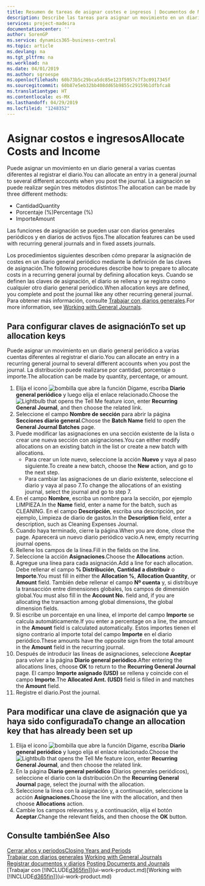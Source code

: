 ```yaml
---
title: Resumen de tareas de asignar costes e ingresos | Documentos de Microsoft
description: Describe las tareas para asignar un movimiento en un diario general a varias cuentas diferentes al registrar el diario.
services: project-madeira
documentationcenter: ''
author: SorenGP
ms.service: dynamics365-business-central
ms.topic: article
ms.devlang: na
ms.tgt_pltfrm: na
ms.workload: na
ms.date: 04/01/2019
ms.author: sgroespe
ms.openlocfilehash: 60b73b5c29bca5dc85e123f5957c7f3c0917345f
ms.sourcegitcommit: 60b87e5eb32bb408dd65b9855c29159b1dfbfca8
ms.translationtype: HT
ms.contentlocale: es-MX
ms.lasthandoff: 04/29/2019
ms.locfileid: "1248352"
---
```

# <a name="allocate-costs-and-income"></a><span data-ttu-id="9cf18-103">Asignar costos e ingresos</span><span class="sxs-lookup"><span data-stu-id="9cf18-103">Allocate Costs and Income</span></span>
<span data-ttu-id="9cf18-104">Puede asignar un movimiento en un diario general a varias cuentas diferentes al registrar el diario.</span><span class="sxs-lookup"><span data-stu-id="9cf18-104">You can allocate an entry in a general journal to several different accounts when you post the journal.</span></span> <span data-ttu-id="9cf18-105">La asignación se puede realizar según tres métodos distintos:</span><span class="sxs-lookup"><span data-stu-id="9cf18-105">The allocation can be made by three different methods:</span></span>

* <span data-ttu-id="9cf18-106">Cantidad</span><span class="sxs-lookup"><span data-stu-id="9cf18-106">Quantity</span></span>
* <span data-ttu-id="9cf18-107">Porcentaje (%)</span><span class="sxs-lookup"><span data-stu-id="9cf18-107">Percentage (%)</span></span>
* <span data-ttu-id="9cf18-108">Importe</span><span class="sxs-lookup"><span data-stu-id="9cf18-108">Amount</span></span>

<span data-ttu-id="9cf18-109">Las funciones de asignación se pueden usar con diarios generales periódicos y en diarios de activos fijos.</span><span class="sxs-lookup"><span data-stu-id="9cf18-109">The allocation features can be used with recurring general journals and in fixed assets journals.</span></span>
<!--You can also distribute the cost or revenue of a line to an intercompany partner when you post a sales or purchase document. When you post the document, a line will be posted in your general journal, and a corresponding line will be created in the intercompany outbox.-->

<span data-ttu-id="9cf18-110">Los procedimientos siguientes describen cómo preparar la asignación de costes en un diario general periódico mediante la definición de las claves de asignación.</span><span class="sxs-lookup"><span data-stu-id="9cf18-110">The following procedures describe how to prepare to allocate costs in a recurring general journal by defining allocation keys.</span></span> <span data-ttu-id="9cf18-111">Cuando se definen las claves de asignación, el diario se rellena y se registra como cualquier otro diario general periódico.</span><span class="sxs-lookup"><span data-stu-id="9cf18-111">When allocation keys are defined, you complete and post the journal like any other recurring general journal.</span></span> <span data-ttu-id="9cf18-112">Para obtener más información, consulte [Trabajar con diarios generales](ui-work-general-journals.md).</span><span class="sxs-lookup"><span data-stu-id="9cf18-112">For more information, see [Working with General Journals](ui-work-general-journals.md).</span></span>

## <a name="to-set-up-allocation-keys"></a><span data-ttu-id="9cf18-113">Para configurar claves de asignación</span><span class="sxs-lookup"><span data-stu-id="9cf18-113">To set up allocation keys</span></span>
<span data-ttu-id="9cf18-114">Puede asignar un movimiento en un diario general periódico a varias cuentas diferentes al registrar el diario.</span><span class="sxs-lookup"><span data-stu-id="9cf18-114">You can allocate an entry in a recurring general journal to several different accounts when you post the journal.</span></span> <span data-ttu-id="9cf18-115">La distribución puede realizarse por cantidad, porcentaje o importe.</span><span class="sxs-lookup"><span data-stu-id="9cf18-115">The allocation can be made by quantity, percentage, or amount.</span></span>
1. <span data-ttu-id="9cf18-116">Elija el icono ![bombilla que abre la función Dígame](media/ui-search/search_small.png "Dígame que desea hacer"), escriba **Diario general periódico** y luego elija el enlace relacionado.</span><span class="sxs-lookup"><span data-stu-id="9cf18-116">Choose the ![Lightbulb that opens the Tell Me feature](media/ui-search/search_small.png "Tell me what you want to do") icon, enter **Recurring General Journal**, and then choose the related link.</span></span>
2. <span data-ttu-id="9cf18-117">Seleccione el campo **Nombre de sección** para abrir la página **Secciones diario general**.</span><span class="sxs-lookup"><span data-stu-id="9cf18-117">Choose the **Batch Name** field to open the **General Journal Batches** page.</span></span>
3. <span data-ttu-id="9cf18-118">Puede modificar las asignaciones en una sección existente de la lista o crear une nueva sección con asignaciones.</span><span class="sxs-lookup"><span data-stu-id="9cf18-118">You can either modify allocations on an existing batch in the list or create a new batch with allocations.</span></span>
   * <span data-ttu-id="9cf18-119">Para crear un lote nuevo, seleccione la acción **Nuevo** y vaya al paso siguiente.</span><span class="sxs-lookup"><span data-stu-id="9cf18-119">To create a new batch, choose the **New** action, and go to the next step.</span></span>
   * <span data-ttu-id="9cf18-120">Para cambiar las asignaciones de un diario existente, seleccione el diario y vaya al paso 7.</span><span class="sxs-lookup"><span data-stu-id="9cf18-120">To change the allocations of an existing journal, select the journal and go to step 7.</span></span>    
4. <span data-ttu-id="9cf18-121">En el campo **Nombre**, escriba un nombre para la sección, por ejemplo LIMPIEZA.</span><span class="sxs-lookup"><span data-stu-id="9cf18-121">In the **Name** field, enter a name for the batch, such as CLEANING.</span></span> <span data-ttu-id="9cf18-122">En el campo **Descripción**, escriba una descripción, por ejemplo, Limpieza de diario de gastos.</span><span class="sxs-lookup"><span data-stu-id="9cf18-122">In the **Description** field, enter a description, such as Cleaning Expenses Journal.</span></span>
5. <span data-ttu-id="9cf18-123">Cuando haya terminado, cierre la página.</span><span class="sxs-lookup"><span data-stu-id="9cf18-123">When you are done, close the page.</span></span> <span data-ttu-id="9cf18-124">Aparecerá un nuevo diario periódico vacío.</span><span class="sxs-lookup"><span data-stu-id="9cf18-124">A new, empty recurring journal opens.</span></span>
6. <span data-ttu-id="9cf18-125">Rellene los campos de la línea.</span><span class="sxs-lookup"><span data-stu-id="9cf18-125">Fill in the fields on the line.</span></span>
7. <span data-ttu-id="9cf18-126">Seleccione la acción **Asignaciones**.</span><span class="sxs-lookup"><span data-stu-id="9cf18-126">Choose the **Allocations** action.</span></span>
8. <span data-ttu-id="9cf18-127">Agregue una línea para cada asignación.</span><span class="sxs-lookup"><span data-stu-id="9cf18-127">Add a line for each allocation.</span></span> <span data-ttu-id="9cf18-128">Debe rellenar el campo **% Distribución**, **Cantidad a distribuir** o **Importe**.</span><span class="sxs-lookup"><span data-stu-id="9cf18-128">You must fill in either the **Allocation %**, **Allocation Quantity**, or **Amount** field.</span></span> <span data-ttu-id="9cf18-129">También debe rellenar el campo **Nº cuenta** y, si distribuye la transacción entre dimensiones globales, los campos de dimensión global.</span><span class="sxs-lookup"><span data-stu-id="9cf18-129">You must also fill in the **Account No.** field and, if you are allocating the transaction among global dimensions, the global dimension fields.</span></span>
9. <span data-ttu-id="9cf18-130">Si escribe un porcentaje en una línea, el importe del campo **Importe** se calcula automáticamente.</span><span class="sxs-lookup"><span data-stu-id="9cf18-130">If you enter a percentage on a line, the amount in the **Amount** field is calculated automatically.</span></span> <span data-ttu-id="9cf18-131">Estos importes tienen el signo contrario al importe total del campo **Importe** en el diario periódico.</span><span class="sxs-lookup"><span data-stu-id="9cf18-131">These amounts have the opposite sign from the total amount in the **Amount** field in the recurring journal.</span></span>
10. <span data-ttu-id="9cf18-132">Después de introducir las líneas de asignaciones, seleccione **Aceptar** para volver a la página **Diario general periódico**.</span><span class="sxs-lookup"><span data-stu-id="9cf18-132">After entering the allocations lines, choose **OK** to return to the **Recurring General Journal** page.</span></span> <span data-ttu-id="9cf18-133">El campo **Importe asignado (USD)** se rellena y coincide con el campo **Importe**.</span><span class="sxs-lookup"><span data-stu-id="9cf18-133">The **Allocated Amt. (USD)** field is filled in and matches the **Amount** field.</span></span>
11. <span data-ttu-id="9cf18-134">Registre el diario.</span><span class="sxs-lookup"><span data-stu-id="9cf18-134">Post the journal.</span></span>

## <a name="to-change-an-allocation-key-that-has-already-been-set-up"></a><span data-ttu-id="9cf18-135">Para modificar una clave de asignación que ya haya sido configurada</span><span class="sxs-lookup"><span data-stu-id="9cf18-135">To change an allocation key that has already been set up</span></span>
1. <span data-ttu-id="9cf18-136">Elija el icono ![bombilla que abre la función Dígame](media/ui-search/search_small.png "Dígame que desea hacer"), escriba **Diario general periódico** y luego elija el enlace relacionado.</span><span class="sxs-lookup"><span data-stu-id="9cf18-136">Choose the ![Lightbulb that opens the Tell Me feature](media/ui-search/search_small.png "Tell me what you want to do") icon, enter **Recurring General Journal**, and then choose the related link.</span></span>
2. <span data-ttu-id="9cf18-137">En la página **Diario general periódico** (Diarios generales periódicos), seleccione el diario con la distribución.</span><span class="sxs-lookup"><span data-stu-id="9cf18-137">On the **Recurring General Journal** page, select the journal with the allocation.</span></span>
3. <span data-ttu-id="9cf18-138">Seleccione la línea con la asignación y, a continuación, seleccione la acción **Asignaciones**.</span><span class="sxs-lookup"><span data-stu-id="9cf18-138">Choose the line with the allocation, and then choose **Allocations** action.</span></span>
4. <span data-ttu-id="9cf18-139">Cambie los campos relevantes y, a continuación, elija el botón **Aceptar**.</span><span class="sxs-lookup"><span data-stu-id="9cf18-139">Change the relevant fields, and then choose the **OK** button.</span></span>

## <a name="see-also"></a><span data-ttu-id="9cf18-140">Consulte también</span><span class="sxs-lookup"><span data-stu-id="9cf18-140">See Also</span></span>
[<span data-ttu-id="9cf18-141">Cerrar años y periodos</span><span class="sxs-lookup"><span data-stu-id="9cf18-141">Closing Years and Periods</span></span>](year-close-years-periods.md)  
<span data-ttu-id="9cf18-142">[Trabajar con diarios generales](ui-work-general-journals.md)  </span><span class="sxs-lookup"><span data-stu-id="9cf18-142">[Working with General Journals](ui-work-general-journals.md)  </span></span>  
<span data-ttu-id="9cf18-143">[Registrar documentos y diarios](ui-post-documents-journals.md)  </span><span class="sxs-lookup"><span data-stu-id="9cf18-143">[Posting Documents and Journals](ui-post-documents-journals.md)  </span></span>  
<span data-ttu-id="9cf18-144">[Trabajar con [!INCLUDE[d365fin](includes/d365fin_md.md)]](ui-work-product.md)</span><span class="sxs-lookup"><span data-stu-id="9cf18-144">[Working with [!INCLUDE[d365fin](includes/d365fin_md.md)]](ui-work-product.md)</span></span>

